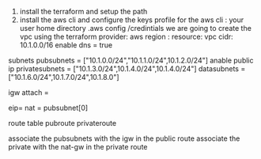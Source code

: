 1) install the terraform and setup the path
2) install the aws cli and configure the keys 
profile for the aws cli : your user home directory .aws config /credintials
we are going to create the vpc using the terraform
provider: aws
region :
resource: vpc
cidr: 10.1.0.0/16
enable dns = true

subnets
pubsubnets = ["10.1.0.0/24","10.1.1.0/24",10.1.2.0/24"]
anable public ip
privatesubnets = ["10.1.3.0/24",10.1.4.0/24",10.1.4.0/24"]
datasubnets = ["10.1.6.0/24",10.1.7.0/24",10.1.8.0"]
 
 igw
 attach =

 eip=
 nat = pubsubnet[0]

 route table
 pubroute
 privateroute

 associate the pubsubnets with the igw in the public route
 associate the private with the nat-gw in the private route
